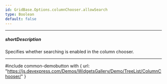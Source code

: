 ```yaml
---
id: GridBase.Options.columnChooser.allowSearch
type: Boolean
default: false
---
```

---
##### shortDescription
Specifies whether searching is enabled in the column chooser.

---
#include common-demobutton with {
    url: "https://js.devexpress.com/Demos/WidgetsGallery/Demo/TreeList/ColumnChooser/"
}